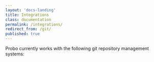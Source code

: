 ```yaml
---
layout: 'docs-landing'
title: Integrations
class: documentation
permalink: /integrations/
redirect_from: /git/
published: true
---
```


Probo currently works with the following git repository management systems:
